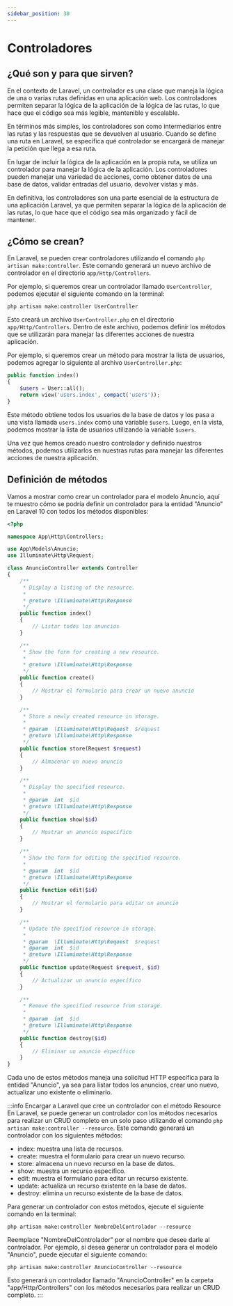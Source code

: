 ```yaml
---
sidebar_position: 30
---
```


# Controladores

## ¿Qué son y para que sirven?

En el contexto de Laravel, un controlador es una clase que maneja la lógica de una o varias rutas definidas en una aplicación web. Los controladores permiten separar la lógica de la aplicación de la lógica de las rutas, lo que hace que el código sea más legible, mantenible y escalable.

En términos más simples, los controladores son como intermediarios entre las rutas y las respuestas que se devuelven al usuario. Cuando se define una ruta en Laravel, se especifica qué controlador se encargará de manejar la petición que llega a esa ruta.

En lugar de incluir la lógica de la aplicación en la propia ruta, se utiliza un controlador para manejar la lógica de la aplicación. Los controladores pueden manejar una variedad de acciones, como obtener datos de una base de datos, validar entradas del usuario, devolver vistas y más.

En definitiva, los controladores son una parte esencial de la estructura de una aplicación Laravel, ya que permiten separar la lógica de la aplicación de las rutas, lo que hace que el código sea más organizado y fácil de mantener.

## ¿Cómo se crean?

En Laravel, se pueden crear controladores utilizando el comando `php artisan make:controller`. Este comando generará un nuevo archivo de controlador en el directorio `app/Http/Controllers`.

Por ejemplo, si queremos crear un controlador llamado `UserController`, podemos ejecutar el siguiente comando en la terminal:

```
php artisan make:controller UserController
```

Esto creará un archivo `UserController.php` en el directorio `app/Http/Controllers`. Dentro de este archivo, podemos definir los métodos que se utilizarán para manejar las diferentes acciones de nuestra aplicación.

Por ejemplo, si queremos crear un método para mostrar la lista de usuarios, podemos agregar lo siguiente al archivo `UserController.php`:

```php
public function index()
{
    $users = User::all();
    return view('users.index', compact('users'));
}
```

Este método obtiene todos los usuarios de la base de datos y los pasa a una vista llamada `users.index` como una variable `$users`. Luego, en la vista, podemos mostrar la lista de usuarios utilizando la variable `$users`.

Una vez que hemos creado nuestro controlador y definido nuestros métodos, podemos utilizarlos en nuestras rutas para manejar las diferentes acciones de nuestra aplicación.

## Definición de métodos

Vamos a mostrar como crear un controlador para el modelo Anuncio, aquí te muestro cómo se podría definir un controlador para la entidad "Anuncio" en Laravel 10 con todos los métodos disponibles:

```php
<?php

namespace App\Http\Controllers;

use App\Models\Anuncio;
use Illuminate\Http\Request;

class AnuncioController extends Controller
{
    /**
     * Display a listing of the resource.
     *
     * @return \Illuminate\Http\Response
     */
    public function index()
    {
        // Listar todos los anuncios
    }

    /**
     * Show the form for creating a new resource.
     *
     * @return \Illuminate\Http\Response
     */
    public function create()
    {
        // Mostrar el formulario para crear un nuevo anuncio
    }

    /**
     * Store a newly created resource in storage.
     *
     * @param  \Illuminate\Http\Request  $request
     * @return \Illuminate\Http\Response
     */
    public function store(Request $request)
    {
        // Almacenar un nuevo anuncio
    }

    /**
     * Display the specified resource.
     *
     * @param  int  $id
     * @return \Illuminate\Http\Response
     */
    public function show($id)
    {
        // Mostrar un anuncio específico
    }

    /**
     * Show the form for editing the specified resource.
     *
     * @param  int  $id
     * @return \Illuminate\Http\Response
     */
    public function edit($id)
    {
        // Mostrar el formulario para editar un anuncio
    }

    /**
     * Update the specified resource in storage.
     *
     * @param  \Illuminate\Http\Request  $request
     * @param  int  $id
     * @return \Illuminate\Http\Response
     */
    public function update(Request $request, $id)
    {
        // Actualizar un anuncio específico
    }

    /**
     * Remove the specified resource from storage.
     *
     * @param  int  $id
     * @return \Illuminate\Http\Response
     */
    public function destroy($id)
    {
        // Eliminar un anuncio específico
    }
}
```

Cada uno de estos métodos maneja una solicitud HTTP específica para la entidad "Anuncio", ya sea para listar todos los anuncios, crear uno nuevo, actualizar uno existente o eliminarlo.

:::info Encargar a Laravel que cree un controlador con el método Resource
En Laravel, se puede generar un controlador con los métodos necesarios para realizar un CRUD completo en un solo paso utilizando el comando `php artisan make:controller --resource`. Este comando generará un controlador con los siguientes métodos:

- index: muestra una lista de recursos.
- create: muestra el formulario para crear un nuevo recurso.
- store: almacena un nuevo recurso en la base de datos.
- show: muestra un recurso específico.
- edit: muestra el formulario para editar un recurso existente.
- update: actualiza un recurso existente en la base de datos.
- destroy: elimina un recurso existente de la base de datos.

Para generar un controlador con estos métodos, ejecute el siguiente comando en la terminal:

```
php artisan make:controller NombreDelControlador --resource
```

Reemplace "NombreDelControlador" por el nombre que desee darle al controlador. Por ejemplo, si desea generar un controlador para el modelo "Anuncio", puede ejecutar el siguiente comando:

```
php artisan make:controller AnuncioController --resource
```

Esto generará un controlador llamado "AnuncioController" en la carpeta "app/Http/Controllers" con los métodos necesarios para realizar un CRUD completo.
:::